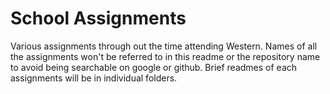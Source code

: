# School Assignments

Various assignments through out the time attending Western. Names of all the assignments won't be referred to in this  readme or the repository name to avoid being searchable on google or github. Brief readmes of each assignments will be in individual folders. 
